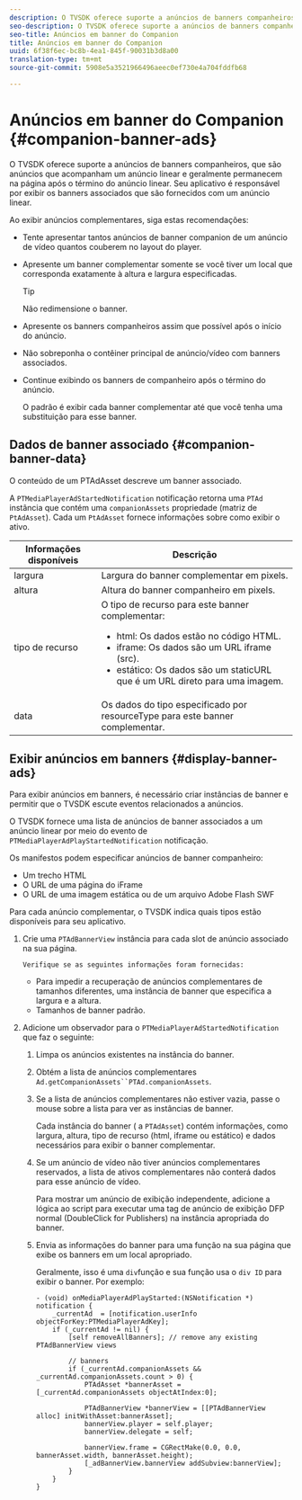 ```yaml
---
description: O TVSDK oferece suporte a anúncios de banners companheiros, que são anúncios que acompanham um anúncio linear e geralmente permanecem na página após o término do anúncio linear. Seu aplicativo é responsável por exibir os banners associados que são fornecidos com um anúncio linear.
seo-description: O TVSDK oferece suporte a anúncios de banners companheiros, que são anúncios que acompanham um anúncio linear e geralmente permanecem na página após o término do anúncio linear. Seu aplicativo é responsável por exibir os banners associados que são fornecidos com um anúncio linear.
seo-title: Anúncios em banner do Companion
title: Anúncios em banner do Companion
uuid: 6f38f6ec-bc8b-4ea1-845f-90031b3d8a00
translation-type: tm+mt
source-git-commit: 5908e5a3521966496aeec0ef730e4a704fddfb68

---
```



# Anúncios em banner do Companion {#companion-banner-ads}

O TVSDK oferece suporte a anúncios de banners companheiros, que são anúncios que acompanham um anúncio linear e geralmente permanecem na página após o término do anúncio linear. Seu aplicativo é responsável por exibir os banners associados que são fornecidos com um anúncio linear.

Ao exibir anúncios complementares, siga estas recomendações:

* Tente apresentar tantos anúncios de banner companion de um anúncio de vídeo quantos couberem no layout do player.
* Apresente um banner complementar somente se você tiver um local que corresponda exatamente à altura e largura especificadas.

   >[!TIP]
   >
   >Não redimensione o banner.

* Apresente os banners companheiros assim que possível após o início do anúncio.
* Não sobreponha o contêiner principal de anúncio/vídeo com banners associados.
* Continue exibindo os banners de companheiro após o término do anúncio.

   O padrão é exibir cada banner complementar até que você tenha uma substituição para esse banner.

## Dados de banner associado {#companion-banner-data}

O conteúdo de um PTAdAsset descreve um banner associado.

<!--<a id="section_D730B4FD6FD749E9860B6A07FC110552"></a>-->

A `PTMediaPlayerAdStartedNotification` notificação retorna uma `PTAd` instância que contém uma `companionAssets` propriedade (matriz de `PtAdAsset`).
Cada um `PtAdAsset` fornece informações sobre como exibir o ativo.

<table id="table_760C885E2DCA4BE983CC57FDA7BD5B14"> 
 <thead> 
  <tr> 
   <th colname="col1" class="entry"> Informações disponíveis </th> 
   <th colname="col2" class="entry"> Descrição </th> 
  </tr> 
 </thead>
 <tbody> 
  <tr> 
   <td colname="col1"> largura </td> 
   <td colname="col2"> Largura do banner complementar em pixels. </td> 
  </tr> 
  <tr> 
   <td colname="col1"> altura </td> 
   <td colname="col2"> Altura do banner companheiro em pixels. </td> 
  </tr> 
  <tr> 
   <td colname="col1"> tipo de recurso </td> 
   <td colname="col2">O tipo de recurso para este banner complementar: 
    <ul id="ul_A067787FE49E4B6095BE0AC1D447DBB3"> 
     <li id="li_02B7224C67004095B3F6E50FD21E507E">html: Os dados estão no código HTML. </li> 
     <li id="li_5F37E14472424F808C6094F42009E676">iframe: Os dados são um URL iframe (src). </li> 
     <li id="li_76B945007CE842158B5125422765E0B2">estático: Os dados são um staticURL que é um URL direto para uma imagem. </li> 
    </ul> </td> 
  </tr> 
  <tr> 
   <td colname="col1"> data </td> 
   <td colname="col2"> Os dados do tipo especificado por <span class="codeph"> resourceType</span> para este banner complementar. </td> 
  </tr> 
 </tbody> 
</table>

## Exibir anúncios em banners {#display-banner-ads}

Para exibir anúncios em banners, é necessário criar instâncias de banner e permitir que o TVSDK escute eventos relacionados a anúncios.

O TVSDK fornece uma lista de anúncios de banner associados a um anúncio linear por meio do evento de `PTMediaPlayerAdPlayStartedNotification` notificação.

Os manifestos podem especificar anúncios de banner companheiro:

* Um trecho HTML
* O URL de uma página do iFrame
* O URL de uma imagem estática ou de um arquivo Adobe Flash SWF

Para cada anúncio complementar, o TVSDK indica quais tipos estão disponíveis para seu aplicativo.

1. Crie uma `PTAdBannerView` instância para cada slot de anúncio associado na sua página.

       Verifique se as seguintes informações foram fornecidas:
   
   * Para impedir a recuperação de anúncios complementares de tamanhos diferentes, uma instância de banner que especifica a largura e a altura.
   * Tamanhos de banner padrão.

1. Adicione um observador para o `PTMediaPlayerAdStartedNotification` que faz o seguinte:
   1. Limpa os anúncios existentes na instância do banner.
   1. Obtém a lista de anúncios complementares `Ad.getCompanionAssets``PTAd.companionAssets`.
   1. Se a lista de anúncios complementares não estiver vazia, passe o mouse sobre a lista para ver as instâncias de banner.

      Cada instância do banner ( a `PTAdAsset`) contém informações, como largura, altura, tipo de recurso (html, iframe ou estático) e dados necessários para exibir o banner complementar.
   1. Se um anúncio de vídeo não tiver anúncios complementares reservados, a lista de ativos complementares não conterá dados para esse anúncio de vídeo.

      Para mostrar um anúncio de exibição independente, adicione a lógica ao script para executar uma tag de anúncio de exibição DFP normal (DoubleClick for Publishers) na instância apropriada do banner.
   1. Envia as informações do banner para uma função na sua página que exibe os banners em um local apropriado.

      Geralmente, isso é uma `div`função e sua função usa o `div ID` para exibir o banner. Por exemplo:

      ```
      - (void) onMediaPlayerAdPlayStarted:(NSNotification *) notification { 
          _currentAd  = [notification.userInfo  objectForKey:PTMediaPlayerAdKey];  
          if (_currentAd != nil) { 
              [self removeAllBanners]; // remove any existing PTAdBannerView views 
      
              // banners 
              if (_currentAd.companionAssets && _currentAd.companionAssets.count > 0) { 
                  PTAdAsset *bannerAsset = [_currentAd.companionAssets objectAtIndex:0]; 
      
                  PTAdBannerView *bannerView = [[PTAdBannerView alloc] initWithAsset:bannerAsset];  
                  bannerView.player = self.player; 
                  bannerView.delegate = self; 
      
                  bannerView.frame = CGRectMake(0.0, 0.0, bannerAsset.width, bannerAsset.height);  
                  [_adBannerView.bannerView addSubview:bannerView]; 
              } 
          } 
      }
      ```
